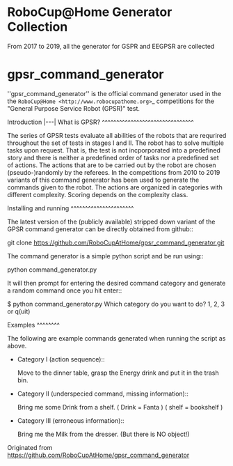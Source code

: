 # RoboCup@Home Generator Collection
 From 2017 to 2019, all the generator for GSPR and EEGPSR are collected

gpsr_command_generator
======================

''gpsr_command_generator'' is the official command generator used in
the the `RoboCup@Home <http://www.robocupathome.org>`_ competitions
for the "General Purpose Service Robot (GPSR)" test.

Introduction |---| What is GPSR?
^^^^^^^^^^^^^^^^^^^^^^^^^^^^^^^^
 
The series of GPSR tests evaluate all abilities of the robots that are
requrired throughout the set of tests in stages I and II. The robot
has to solve multiple tasks upon request. That is, the test is not
incporporated into a predefined story and there is neither a
predefined order of tasks nor a predefined set of actions.  The
actions that are to be carried out by the robot are chosen
(pseudo-)randomly by the referees. In the competitions from 2010 to
2019 variants of this command generator has been used to generate the
commands given to the robot. The actions are organized in categories with 
different complexity. Scoring depends on the complexity class. 


Installing and running
^^^^^^^^^^^^^^^^^^^^^^

The latest version of the (publicly available) stripped down variant
of the GPSR command generator can be directly obtained from github::

   git clone https://github.com/RoboCupAtHome/gpsr_command_generator.git

The command generator is a simple python script and be run using::

   python command_generator.py

It will then prompt for entering the desired command category and generate a random command once you hit enter:: 
    
   $ python command_generator.py 
   Which category do you want to do?   1, 2, 3 or q(uit)


Examples
^^^^^^^^

The following are example commands generated when running the script as above.

* Category I (action sequence)::

   Move to the dinner table, grasp the Energy drink and put it in the trash bin.

* Category II (underspecied command, missing information)::

   Bring me some Drink from a shelf.   ( Drink = Fanta )   ( shelf = bookshelf )

* Category III (erroneous information)::

   Bring me the Milk from the dresser. (But there is NO object!)


Originated from https://github.com/RoboCupAtHome/gpsr_command_generator
